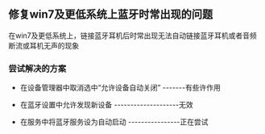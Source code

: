 ## 修复win7及更低系统上蓝牙时常出现的问题

在win7及更低系统上，链接蓝牙耳机后时常出现无法自动链接蓝牙耳机或者音频断流或耳机无声的现象

### 尝试解决的方案

- 在设备管理器中取消选中“允许设备自动关闭” -------有些许作用

- 在蓝牙设置中允许发现新设备 --------------------无效

- 在服务中将蓝牙服务设为自动启动 ----------------正在尝试

